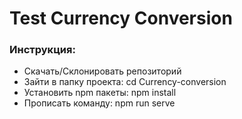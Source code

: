 # Test Currency Conversion

### Инструкция:

- Скачать/Склонировать репозиторий 
- Зайти в папку проекта: cd Currency-conversion
- Установить npm пакеты: npm install
- Прописать команду: npm run serve

